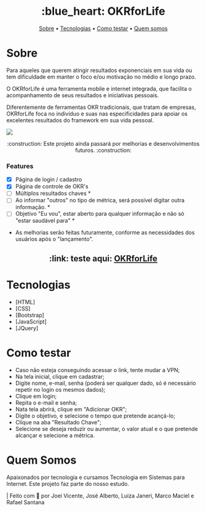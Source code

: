 <h1 align="center">:blue_heart: OKRforLife</h1>

<p align="center">
  <a href="#sobre">Sobre</a> •
  <a href="#tecnologias">Tecnologias</a> •
  <a href="#como-testar">Como testar</a> •
  <a href="#quem-somos">Quem somos</a>  
</p>

# Sobre
<p>Para aqueles que querem atingir resultados exponenciais em sua vida ou tem dificuldade em manter o foco e/ou motivação no médio e longo prazo.</p>
<p>O OKRforLife é uma ferramenta mobile e internet integrada, que facilita  o acompanhamento de seus resultados e iniciativas pessoais.</p>
<p>Diferentemente de ferramentas OKR tradicionais, que tratam de empresas, OKRforLife foca no indivíduo e suas nas especificidades para apoiar os excelentes resultados do framework em sua vida pessoal.</p>

<img align="center" src="https://okrforlife.000webhostapp.com/img/okr.gif">

<p align="center">:construction: Este projeto ainda passará por melhorias e desenvolvimentos futuros. :construction:</p>

### Features
- [x] Página de login / cadastro
- [x] Página de controle de OKR's
- [ ] Múltiplos resultados chaves *
- [ ] Ao informar "outros" no tipo de métrica, será possível digitar outra informação. *
- [ ] Objetivo "Eu vou", estar aberto para qualquer informação e não só "estar saudável para" *
* As melhorias serão feitas futuramente, conforme as necessidades dos usuários após o "lançamento".

<h2 align="center">:link: teste aqui: <a href="https://okrforlife.000webhostapp.com/img/okr.gif">OKRforLife</a></h2>

# Tecnologias
- [HTML]
- [CSS]
- [Bootstrap]
- [JavaScript]
- [JQuery]

# Como testar

- Caso não esteja conseguindo acessar o link, tente mudar a VPN;
- Na tela inicial, clique em cadastrar;
- Digite nome, e-mail, senha (poderá ser qualquer dado, só é necessário repetir no login os mesmos dados);
- Clique em login;
- Repita o e-mail e senha;
- Nata tela abrirá, clique em "Adicionar OKR";
- Digite o objetivo, e selecione o tempo que pretende acançá-lo;
- Clique na aba "Resultado Chave";
- Selecione se deseja reduzir ou aumentar, o valor atual e o que pretende alcançar e selecione a métrica.

# Quem Somos

<p>Apaixonados por tecnologia e cursamos Tecnologia em Sistemas para Internet. Este projeto faz parte do nosso estudo.</p>

| Feito com :blue_heart: por Joei Vicente, José Alberto, Luiza Janeri, Marco Maciel e Rafael Santana

